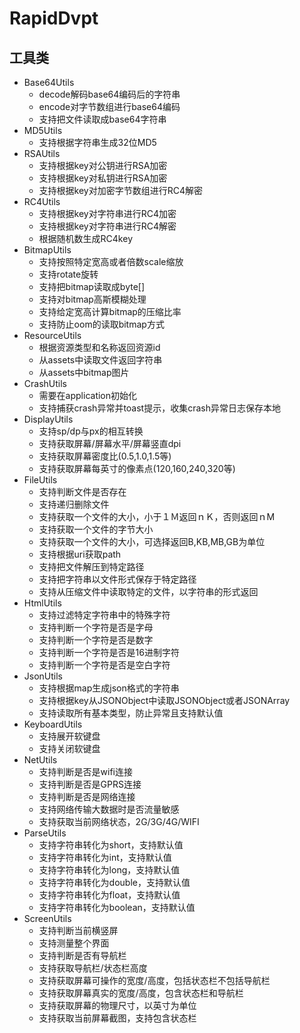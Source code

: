 # RapidDvpt
## 工具类
* Base64Utils
	* decode解码base64编码后的字符串
	* encode对字节数组进行base64编码
	* 支持把文件读取成base64字符串
* MD5Utils
	* 支持根据字符串生成32位MD5
* RSAUtils
	* 支持根据key对公钥进行RSA加密
	* 支持根据key对私钥进行RSA加密
	* 支持根据key对加密字节数组进行RC4解密
* RC4Utils
	* 支持根据key对字符串进行RC4加密
	* 支持根据key对字符串进行RC4解密
	* 根据随机数生成RC4key
* BitmapUtils
	* 支持按照特定宽高或者倍数scale缩放
	* 支持rotate旋转
	* 支持把bitmap读取成byte[]
	* 支持对bitmap高斯模糊处理
	* 支持给定宽高计算bitmap的压缩比率
	* 支持防止oom的读取bitmap方式
* ResourceUtils
	* 根据资源类型和名称返回资源id
	* 从assets中读取文件返回字符串
	* 从assets中bitmap图片
* CrashUtils
	* 需要在application初始化
	* 支持捕获crash异常并toast提示，收集crash异常日志保存本地
* DisplayUtils
	* 支持sp/dp与px的相互转换
	* 支持获取屏幕/屏幕水平/屏幕竖直dpi
	* 支持获取屏幕密度比(0.5,1.0,1.5等)
	* 支持获取屏幕每英寸的像素点(120,160,240,320等)
* FileUtils
	* 支持判断文件是否存在
	* 支持递归删除文件
	* 支持获取一个文件的大小，小于１Ｍ返回ｎＫ，否则返回ｎM
	* 支持获取一个文件的字节大小
	* 支持获取一个文件的大小，可选择返回B,KB,MB,GB为单位
	* 支持根据uri获取path
	* 支持把文件解压到特定路径
	* 支持把字符串以文件形式保存于特定路径
	* 支持从压缩文件中读取特定的文件，以字符串的形式返回 
* HtmlUtils
	* 支持过滤特定字符串中的特殊字符
	* 支持判断一个字符是否是字母
	* 支持判断一个字符是否是数字
	* 支持判断一个字符是否是16进制字符
	* 支持判断一个字符是否是空白字符
* JsonUtils
	* 支持根据map生成json格式的字符串
	* 支持根据key从JSONObject中读取JSONObject或者JSONArray
	* 支持读取所有基本类型，防止异常且支持默认值
* KeyboardUtils
	* 支持展开软键盘
	* 支持关闭软键盘
* NetUtils
	* 支持判断是否是wifi连接
	* 支持判断是否是GPRS连接
	* 支持判断是否是网络连接
	* 支持网络传输大数据时是否流量敏感
	* 支持获取当前网络状态，2G/3G/4G/WIFI
* ParseUtils
	* 支持字符串转化为short，支持默认值
	* 支持字符串转化为int，支持默认值
	* 支持字符串转化为long，支持默认值
	* 支持字符串转化为double，支持默认值
	* 支持字符串转化为float，支持默认值
	* 支持字符串转化为boolean，支持默认值
* ScreenUtils
	* 支持判断当前横竖屏
	* 支持测量整个界面
	* 支持判断是否有导航栏
	* 支持获取导航栏/状态栏高度
	* 支持获取屏幕可操作的宽度/高度，包括状态栏不包括导航栏
	* 支持获取屏幕真实的宽度/高度，包含状态栏和导航栏
	* 支持获取屏幕的物理尺寸，以英寸为单位
	* 支持获取当前屏幕截图，支持包含状态栏

	
	
	


	
	
